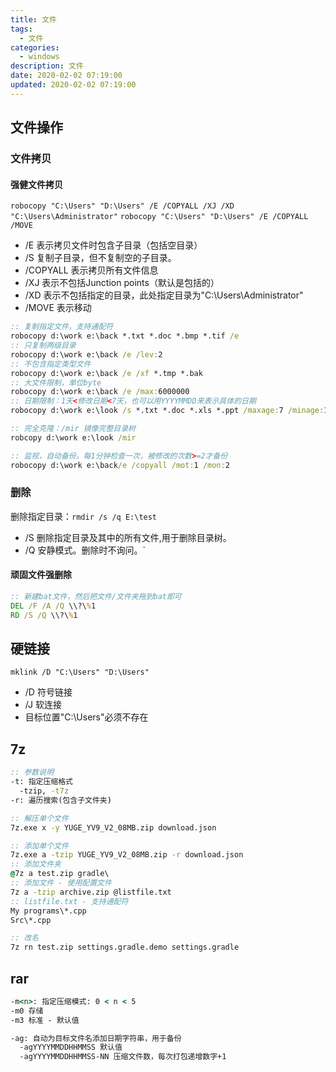```yaml
---
title: 文件
tags: 
  - 文件
categories: 
  - windows
description: 文件
date: 2020-02-02 07:19:00
updated: 2020-02-02 07:19:00
---
```


## 文件操作

### 文件拷贝

#### 强健文件拷贝

`robocopy "C:\Users" "D:\Users" /E /COPYALL /XJ /XD "C:\Users\Administrator"`
`robocopy "C:\Users" "D:\Users" /E /COPYALL /MOVE`

+ /E 表示拷贝文件时包含子目录（包括空目录）
+ /S 复制子目录，但不复制空的子目录。
+ /COPYALL 表示拷贝所有文件信息
+ /XJ 表示不包括Junction points（默认是包括的）
+ /XD 表示不包括指定的目录，此处指定目录为"C:\Users\Administrator"
+ /MOVE 表示移动

```bat
:: 复制指定文件，支持通配符
robocopy d:\work e:\back *.txt *.doc *.bmp *.tif /e
:: 只复制两级目录
robocopy d:\work e:\back /e /lev:2
:: 不包含指定类型文件
robocopy d:\work e:\back /e /xf *.tmp *.bak
:: 大文件限制，单位byte
robocopy d:\work e:\back /e /max:6000000
:: 日期限制：1天<修改日期<7天，也可以用YYYYMMDD来表示具体的日期
robocopy d:\work e:\look /s *.txt *.doc *.xls *.ppt /maxage:7 /minage:1

:: 完全克隆：/mir 镜像完整目录树
robcopy d:\work e:\look /mir

:: 监视，自动备份。每1分钟检查一次，被修改的次数>=2才备份
robocopy d:\work e:\back/e /copyall /mot:1 /mon:2

```

### 删除

删除指定目录：`rmdir /s /q E:\test`

+ /S 删除指定目录及其中的所有文件,用于删除目录树。
+ /Q 安静模式。删除时不询问。`

#### 顽固文件强删除

```bat
:: 新建bat文件，然后把文件/文件夹拖到bat即可
DEL /F /A /Q \\?\%1
RD /S /Q \\?\%1
```

## 硬链接

`mklink /D "C:\Users" "D:\Users"`

+ /D 符号链接
+ /J 软连接
+ 目标位置"C:\Users"必须不存在

## 7z

```bat
:: 参数说明
-t: 指定压缩格式
  -tzip, -t7z
-r: 遍历搜索(包含子文件夹)
```

```bat
:: 解压单个文件
7z.exe x -y YUGE_YV9_V2_08MB.zip download.json

:: 添加单个文件
7z.exe a -tzip YUGE_YV9_V2_08MB.zip -r download.json
:: 添加文件夹
@7z a test.zip gradle\
:: 添加文件 - 使用配置文件
7z a -tzip archive.zip @listfile.txt
:: listfile.txt - 支持通配符
My programs\*.cpp
Src\*.cpp

:: 改名
7z rn test.zip settings.gradle.demo settings.gradle
```

## rar
```bat
-m<n>: 指定压缩模式: 0 < n < 5
-m0 存储
-m3 标准 - 默认值

-ag: 自动为目标文件名添加日期字符串，用于备份
  -agYYYYMMDDHHMMSS 默认值
  -agYYYYMMDDHHMMSS-NN 压缩文件数，每次打包递增数字+1
```
